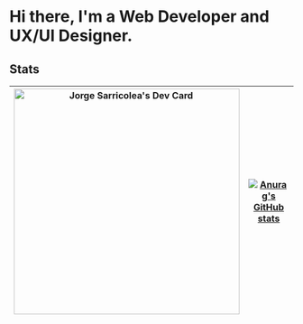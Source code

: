 # Hi there, I'm a Web Developer and UX/UI Designer.

## Stats

|<a href="https://app.daily.dev/Coque-18SV"><img src="https://api.daily.dev/devcards/59d472696d784016a99acc2edccd0bc0.png?r=1zs" width="400" alt="Jorge Sarricolea's Dev Card"/></a>|[![Anurag's GitHub stats](https://github-readme-stats.vercel.app/api?username=Coque-18SV)](https://github.com/Coque-18SV/github-readme-stats)| 
| -------------------------------------------------------------------------- | ---------------------------------------------------------------------------- |
</nobr>

